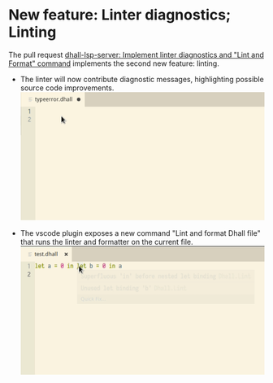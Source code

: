 # New feature: Linter diagnostics; Linting

The pull request [dhall-lsp-server: Implement linter diagnostics and "Lint and Format" command](https://github.com/dhall-lang/dhall-haskell/pull/1003/files) implements the second new feature: linting.

- The linter will now contribute diagnostic messages, highlighting possible source code improvements.
  ![](/images/screencast-linter-diagnostics.png)

- The vscode plugin exposes a new command "Lint and format Dhall file" that runs the linter and formatter on the current file.
  ![](/images/lint-and-format.png)
